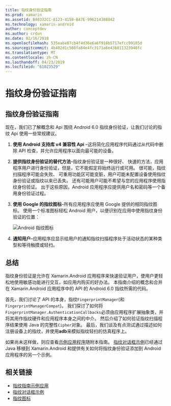 ```yaml
---
title: 指纹身份验证指南
ms.prod: xamarin
ms.assetid: B40332CC-8123-4150-B47E-996214388842
ms.technology: xamarin-android
author: conceptdev
ms.author: crdun
ms.date: 02/16/2018
ms.openlocfilehash: 535eabe07cb4f4d36e6a6f918b5717efcc99185d
ms.sourcegitcommit: 4b402d1c508fa84e4fc3171a6e43b811323948fc
ms.translationtype: MT
ms.contentlocale: zh-CN
ms.lasthandoff: 04/23/2019
ms.locfileid: "61023529"
---
```

# <a name="fingerprint-authentication-guidance"></a>指纹身份验证指南

## <a name="fingerprint-authentication-guidance"></a>指纹身份验证指南

现在，我们已了解概念和 Api 围绕 Android 6.0 指纹身份验证，让我们讨论的指纹 Api 使用一些常规建议。

1. **使用 Android 支持库 v4 兼容性 Api** &ndash;这将简化应用程序代码通过从代码中删除 API 检查，并允许应用程序以面向最可能的设备。
2. **提供指纹身份验证的替代方法**&ndash;指纹身份验证是一种很好、 快速的方法，应用程序用户进行身份验证，但是，它不能假定将始终运行或可用。 很可能，指纹扫描程序可能会失败、 可重用功能区可能变脏，用户可能未配置设备使用指纹身份验证或指纹以来已丢失。 还有可能用户可能不希望与您的应用程序使用指纹身份验证。 出于这些原因，Android 应用程序应提供用户名和密码等一个备用身份验证过程。
3. **使用 Google 的指纹图标**&ndash;所有应用程序应使用 Google 提供的相同指纹图标。 使用一个标准图标轻松 Android 用户，以便识别在应用中使用指纹身份验证的位置： 
    
    ![Android 指纹图标](summary-images/ic-fp-40px.png)
    
4. **通知用户**&ndash;应用程序应显示给用户的通知指纹扫描程序处于活动状态的某种类型和等待触摸或轻扫。 

## <a name="summary"></a>总结

指纹身份验证是允许在 Xamarin.Android 应用程序来快速验证用户，使用户更轻松地使用敏感功能进行交互，如应用内购买的好办法。 本指南介绍的概念和合并在 Xamarin.Android 应用程序中的 API 的 Android 6.0 指纹所需的代码。

首先，我们讨论了 API 的本身，指纹`FingerprintManager`(和`FingerprintManagerCompat`)。 我们探讨了如何将`FingerprintManager.AuthenticationCallbacks`必须由应用程序扩展抽象类，并将其用作指纹硬件和应用程序本身之间的中介。 然后介绍了如何验证指纹扫描程序结果使用 Java 的完整性`Cipher`对象。 最后，我们谈及有点测试通过描述如何注册设备上的指纹，并使用**adb**来模拟指纹轻扫的仿真程序上。 

如果尚未这样做，则应查看[示例应用程序](https://github.com/xamarin/monodroid-samples/tree/master/FingerprintGuide)随附本指南。 [指纹对话框示例](https://developer.xamarin.com/samples/monodroid/android-m/FingerprintDialog/)已经通过 Java 移植到 Xamarin.Android 和提供有关如何将指纹身份验证添加到 Android 应用程序的另一个示例。



## <a name="related-links"></a>相关链接

- [指纹指南示例应用](https://github.com/xamarin/monodroid-samples/tree/master/FingerprintGuide)
- [指纹对话框示例](https://developer.xamarin.com/samples/monodroid/android-m/FingerprintDialog/)
- [指纹图标](https://raw.githubusercontent.com/xamarin/monodroid-samples/master/FingerprintGuide/FingerprintSampleApp/Resources/drawable-hdpi/ic_fp_40px.png)
